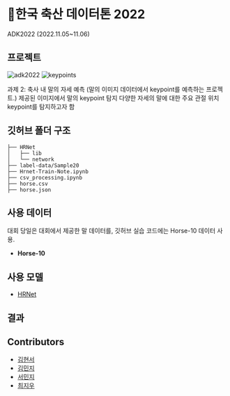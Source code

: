 # 🐎한국 축산 데이터톤 2022 
ADK2022 (2022.11.05~11.06)

## 프로젝트
![adk2022](https://user-images.githubusercontent.com/84561436/204138373-1152b363-e8fc-4ed0-a366-f96d45d78fe8.JPG)
![keypoints](https://user-images.githubusercontent.com/84561436/204138443-86530c57-7532-4cb2-872d-bf47d7b7392d.JPG)

과제 2: 축사 내 말의 자세 예측 (말의 이미지 데이터에서 keypoint를 예측하는 프로젝트.)
제공된 이미지에서 말의 keypoint 탐지
다양한 자세의 말에 대한 주요 관절 위치 keypoint를 탐지하고자 함

## 깃허브 폴더 구조 
```Deepfake-Detection-Project
├── HRNet
│   ├── lib
│   └── network
├── label-data/Sample20
├── Hrnet-Train-Note.ipynb
├── csv_processing.ipynb
├── horse.csv
├── horse.json
```

## 사용 데이터

대회 당일은 대회에서 제공한 말 데이터를, 깃허브 실습 코드에는 Horse-10 데이터 사용.

- **Horse-10**

## 사용 모델

- [HRNet](https://github.com/leoxiaobin/deep-high-resolution-net.pytorch)

## 결과


## Contributors
- [김현서](https://github.com/Hiseoi)
- [김민지](https://github.com/MinjiK11)
- [서민지](https://github.com/Minjee-Seo)
- [최지우](https://github.com/jiwoo-mood)
